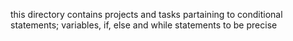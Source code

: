 this directory contains projects and tasks partaining to conditional statements; variables, if, else and while statements to be precise
